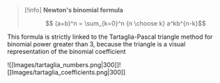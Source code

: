 >[!info] **Newton's binomial formula**
>
>$$ (a+b)^n = \sum_{k=0}^n {n \choose k} a^kb^{n-k}$$

This formula is strictly linked to the Tartaglia-Pascal triangle method for binomial power greater than 3, because the triangle is a visual representation of the binomial coefficient

![[Images/tartaglia_numbers.png|300]]![[Images/tartaglia_coefficients.png|300]]
